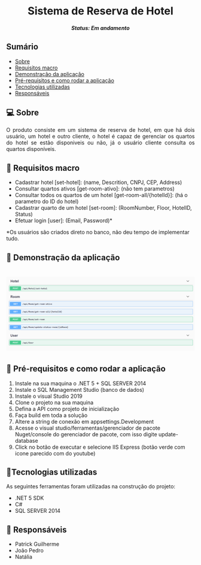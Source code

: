 <h1 align="center">Sistema de Reserva de Hotel</h1><!--Nome curto e objetivo-->
<h5 align="center">Status: Em andamento</h5><!--Concluido, Em andamento ou Finalizado-->

<h2>Sumário</h2>
<!--Sumário que leva as sessões do readme-->
<ul>
    <li><a href="#sobre">Sobre</a></li>
    <li><a href="#requisitosmacro">Requisitos macro</a></li>
    <li><a href="#demo">Demonstração da aplicação</a></li>
    <li><a href="#prereq">Pré-requisitos e como rodar a aplicação</a></li>
    <li><a href="#tec">Tecnologias utilizadas</a></li>
    <li><a href="#autor">Responsáveis</a></li>
</ul>

<h2 id="sobre">💻 Sobre</h2>
<!--Descrição do contexto e produto do projeto - Consulte o documento F001-NDSI-Levantamento de Macro Requisitos-->
<p align="justify">
O produto consiste em um sistema de reserva de hotel, em que há dois usuário, um hotel e outro cliente, o hotel é capaz de gerenciar os quartos do hotel se estão disponiveis ou não, já o usuário cliente consulta os quartos disponíveis.
</p>

<h2 id="requisitosmacro">📝 Requisitos macro</h2>
<!--Lista de todos as funcionalidades do sistema (nível macro)-->
<ul>
    <li>Cadastrar hotel [set-hotel]: (name, Descrition, CNPJ, CEP, Address)</li>
    <li>Consultar quartos ativos [get-room-ativo]: (não tem parametros)</li>
    <li>Consultar todos os quartos de um hotel [get-room-all/{hotelId}]: (há o parametro do ID do hotel) </li>
    <li>Cadastrar quarto de um hotel [set-room]:  (RoomNumber, Floor, HotelID, Status)</li>
    <li>Efetuar login [user]: (Email, Password)*</li>
</ul>
*Os usuários são criados direto no banco, não deu tempo de implementar tudo.

<h2 id="demo">🎥 Demonstração da aplicação</h2>
<!--Conjunto de prints da aplicação-->
<h1 align="center">
    <img title="Imagem 1" src="demonstracao/1.png"/>
</h1>

<h2 id="prereq">📀 Pré-requisitos e como rodar a aplicação</h2>
<!--Descrição do pré requisito de instalação na maquina em forma de passo a passo-->
<ol>
    <li>Instale na sua maquina o .NET 5 + SQL SERVER 2014</li>
    <li>Instale o SQL Management Studio (banco de dados)</li>
    <li>Instale o visual Studio 2019</li>
    <li>Clone o projeto na sua maquina</li>
    <li>Defina a API como projeto de inicialização</li>
    <li>Faça build em toda a solução</li>
   <li>Altere a string de conexão em appsettings.Development</li>
    <li>Acesse o visual studio/ferramentas/gerenciador de pacote Nuget/console do gerenciador de pacote, com isso digite update-database</li>
    <li>Click no botão de executar e selecione IIS Express (botão verde com icone parecido com do youtube)</li>
</ol>

<h2 id="tec">🔨Tecnologias utilizadas</h2>
<!--Descrição das tecnologias utilizadas (linguagem, biblioteca, framework etc)-->
<p>As seguintes ferramentas foram utilizadas na construção do projeto:</p>
<ul>
    <li>.NET 5 SDK</li>
    <li>C#</li>
    <li>SQL SERVER 2014</li>
</ul>

<h2 id="autor">👦 Responsáveis</h2>
<!--Listagem dos responsáveis pelo projeto-->
<ul>
   <li>Patrick Guilherme</li>
   <li>João Pedro </li>
   <li>Natália</li>
<ul>
